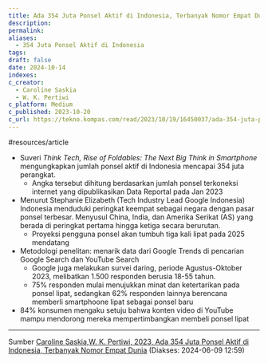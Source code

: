 ```yaml
---
title: Ada 354 Juta Ponsel Aktif di Indonesia, Terbanyak Nomor Empat Dunia
description: 
permalink: 
aliases:
  - 354 Juta Ponsel Aktif di Indonesia
tags: 
draft: false
date: 2024-10-14
indexes: 
c_creator:
  - Caroline Saskia
  - W. K. Pertiwi
c_platform: Medium
c_published: 2023-10-20
c_url: https://tekno.kompas.com/read/2023/10/19/16450037/ada-354-juta-ponsel-aktif-di-indonesia-terbanyak-nomor-empat-dunia
---
```

#resources/article 

- Suveri *Think Tech, Rise of Foldables: The Next Big Think in Smartphone* mengungkapkan jumlah ponsel aktif di Indonesia mencapai 354 juta perangkat.
	- Angka tersebut dihitung berdasarkan jumlah ponsel terkoneksi internet yang dipublikasikan Data Reportal pada Jan 2023
- Menurut Stephanie Elizabeth (Tech Industry Lead Google Indonesia) Indonesia menduduki peringkat keempat sebagai negara dengan pasar ponsel terbesar. Menyusul China, India, dan Amerika Serikat (AS) yang berada di peringkat pertama hingga ketiga secara berurutan.
	- Proyeksi pengguna ponsel akan tumbuh tiga kali lipat pada 2025 mendatang
- Metodologi penelitan: menarik data dari Google Trends di pencarian Google Search dan YouTube Search
	- Google juga melakukan survei daring, periode Agustus-Oktober 2023, melibatkan 1.500 responden berusia 18-55 tahun.
	- 75% responden mulai menujukkan minat dan ketertarikan pada ponsel lipat, sedangkan 62% responden lainnya berencana memberli smartphoone lipat sebagai ponsel baru
- 84% konsumen mengaku setuju bahwa konten video di YouTube mampu mendorong mereka mempertimbangkan membeli ponsel lipat




---
Sumber [Caroline Saskia,W. K. Pertiwi, 2023, Ada 354 Juta Ponsel Aktif di Indonesia, Terbanyak Nomor Empat Dunia](https://tekno.kompas.com/read/2023/10/19/16450037/ada-354-juta-ponsel-aktif-di-indonesia-terbanyak-nomor-empat-dunia) (Diakses: 2024-06-09 12:59)